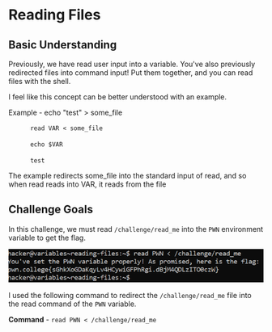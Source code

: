 # Reading Files

## Basic Understanding

Previously, we have read user input into a variable. You've also previously redirected files into command input! Put them together, and you can read files with the shell.

I feel like this concept can be better understood with an example.

Example - echo "test" > some_file
  
          read VAR < some_file
 
          echo $VAR
 
          test

The example redirects some_file into the standard input of read, and so when read reads into VAR, it reads from the file

## Challenge Goals

In this challenge, we must read  `/challenge/read_me` into the `PWN` environment variable to get the flag.

![Error in loading image](image-7.png)

I used the  following  command to redirect  the `/challenge/read_me` file into the read command of the `PWN` variable.

**Command** - `read PWN < /challenge/read_me`


